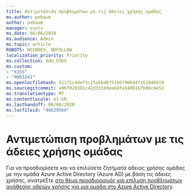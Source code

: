 ```yaml
---
title: Αντιμετώπιση προβλημάτων με τις άδειες χρήσης ομάδας
ms.author: pebaum
author: pebaum
manager: scotv
ms.date: 08/06/2020
ms.audience: Admin
ms.topic: article
ROBOTS: NOINDEX, NOFOLLOW
localization_priority: Priority
ms.collection: Adm_O365
ms.custom:
- "6155"
- "9003241"
ms.openlocfilehash: 51171c4def3c15a5bd8751667906d4f161846918
ms.sourcegitcommit: a96f029381c42d331b9ea64fa54061b7b96c4e52
ms.translationtype: MT
ms.contentlocale: el-GR
ms.lasthandoff: 08/06/2020
ms.locfileid: "46629560"
---
```

# <a name="troubleshoot-group-licensing"></a>Αντιμετώπιση προβλημάτων με τις άδειες χρήσης ομάδας

Για να προσδιορίσετε και να επιλύσετε ζητήματα άδειας χρήσης ομάδας με την ομάδα Azure Active Directory (Azure AD) με βάση τις άδειες χρήσης, ανατρέξτε [στο θέμα προσδιορισμός και επίλυση προβλημάτων ανάθεσης αδειών χρήσης για μια ομάδα στο Azure Active Directory](https://docs.microsoft.com/azure/active-directory/users-groups-roles/licensing-groups-resolve-problems).